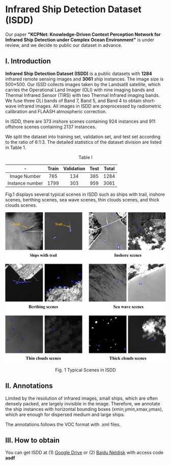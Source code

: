 # Infrared Ship Detection Dataset (ISDD)

Our paper **"KCPNet: Knowledge-Driven Context Perception Network for Infrared Ship Detection under Complex Ocean Environment"** is under review, and we decide to public our dataset in advance.

I. Introduction
--

**Infrared Ship Detection Dataset (ISDD)** is a public datasets with **1284** infrared remote sensing images and **3061** ship instances. The image size is 500*500. Our ISSD collects images taken by the Landsat8 satellite, which carries the Operational Land Imager (OLI) with nine imaging bands and Thermal Infrared Sensor (TIRS) with two Thermal Infrared imaging bands. We fuse three OLI bands of Band 7, Band 5, and Band 4 to obtain short-wave infrared images. All images in ISDD are preprocessed by radiometric calibration and FLAASH atmospheric correction.



In ISDD, there are 373 inshore scenes containing 924 instances and 911 offshore scenes containing 2137 instances. 

We split the dataset into training set, validation set, and test set according to the ratio of 6:1:3. The detailed statistics of the dataset division are listed in Table 1. 

<p align="center">Table I</p>

<div align=center>
  
|    -      | Train   |  Validation  |  Test  |  Total| 
| :--------:   | :-----:  | :-----:  | :----:  | :----:  |
| Image Number    | 765 |   134     |385|1284|
| Instance number        |   1799   |   303   |959|3061|

</div>
  
Fig.1 displays several typical scenes in ISDD such as ships with trail, inshore scenes, berthing scenes, sea wave scenes, thin clouds scenes, and thick clouds scenes.


<div align=center><img width="800" src="https://github.com/yaqihan-9898/ISDD/blob/main/typical%20scenes.png"/></div>
<p align="center">Fig. 1 Typical Scenes in ISDD</p>


II. Annotations
--
Limited by the resolution of infrared images, small ships, which are often densely packed, are largely invisible in the image. Therefore, we annotate the ship instances with horizontal bounding boxes (xmin,ymin,xmax,ymax), which are enough for dispersed medium and large ships.

The annotations follows the VOC format with .xml files.

III. How to obtain
--
You can get ISDD at (1) [Google Drive][1] or (2) [Baidu Netdisk][2] with access code **asdf**

[1]:https://drive.google.com/file/d/18PwPXoEpKhmq_qqXLHL-v9SB2lukmZPo/view?usp=sharing
[2]: https://pan.baidu.com/s/1VfCbiWnjPoXoI4MaH0VkXw 
